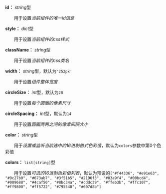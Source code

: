 **id：** *string*型

　　用于设置*当前组件的唯一id信息*

**style：** *dict*型

　　用于设置*当前组件的css样式*

**className：** *string*型

　　用于设置*当前组件的css类名*

**width：** *string*型，默认为`'252px'`

　　用于设置*组件整体宽度*

**circleSize：** *int*型，默认为`28`

　　用于设置*每个圆圈的像素尺寸*

**circleSpacing：** *int*型，默认为`14`

　　用于设置*圆圈两两之间的像素间隔大小*

**color：** *string*型

　　用于*设置或监听当前选中的16进制格式色彩值*，默认为`colors`参数中第0个色彩值

**colors：** `list[string]`型

　　用于设置*可选的16进制色彩值列表*，默认为预设的`["#f44336", "#e91e63", "#9c27b0", "#673ab7", "#3f51b5", "#2196f3", "#03a9f4", "#00bcd4", "#009688", "#4caf50", "#8bc34a", "#cddc39", "#ffeb3b", "#ffc107", "#ff9800", "#ff5722", "#795548", "#607d8b"]`

